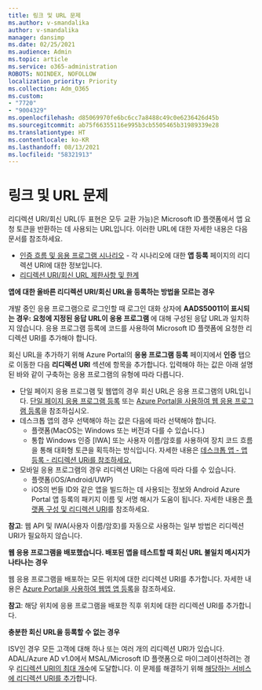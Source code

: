 ```yaml
---
title: 링크 및 URL 문제
ms.author: v-smandalika
author: v-smandalika
manager: dansimp
ms.date: 02/25/2021
ms.audience: Admin
ms.topic: article
ms.service: o365-administration
ROBOTS: NOINDEX, NOFOLLOW
localization_priority: Priority
ms.collection: Adm_O365
ms.custom:
- "7720"
- "9004329"
ms.openlocfilehash: d85069970fe6bc6cc7a8488c49c0e6236426d45b
ms.sourcegitcommit: ab75f66355116e995b3cb5505465b31989339e28
ms.translationtype: HT
ms.contentlocale: ko-KR
ms.lasthandoff: 08/13/2021
ms.locfileid: "58321913"
---
```

# <a name="issues-with-links-and-urls"></a>링크 및 URL 문제

리디렉션 URI/회신 URL(두 표현은 모두 교환 가능)은 Microsoft ID 플랫폼에서 앱 요청 토큰을 반환하는 데 사용되는 URL입니다. 이러한 URL에 대한 자세한 내용은 다음 문서를 참조하세요.

- [인증 흐름 및 응용 프로그램 시나리오](https://docs.microsoft.com/azure/active-directory/develop/authentication-flows-app-scenarios) - 각 시나리오에 대한 **앱 등록** 페이지의 리디렉션 URI에 대한 정보입니다.
- [리디렉션 URI/회신 URL 제한사항 및 한계](https://docs.microsoft.com/azure/active-directory/develop/reply-url)

**앱에 대한 올바른 리디렉션 URI/회신 URL을 등록하는 방법을 모르는 경우**

개발 중인 응용 프로그램으로 로그인할 때 로그인 대화 상자에 **AADS50011이 표시되는 경우: 요청에 지정된 응답 URL이 응용 프로그램 <your app ID>** 에 대해 구성된 응답 URL과 일치하지 않습니다. 응용 프로그램 등록에 코드를 사용하여 Microsoft ID 플랫폼에 요청한 리디렉션 URI를 추가해야 합니다.

회신 URL을 추가하기 위해 Azure Portal의 **응용 프로그램 등록** 페이지에서 **인증** 탭으로 이동한 다음 **리디렉션 URI** 섹션에 항목을 추가합니다. 입력해야 하는 값은 아래 설명된 바와 같이 구축하는 응용 프로그램의 유형에 따라 다릅니다.

- 단일 페이지 응용 프로그램 및 웹앱의 경우 회신 URL은 응용 프로그램의 URL입니다. [단일 페이지 응용 프로그램 등록](https://docs.microsoft.com/azure/active-directory/develop/scenario-spa-app-registration#register-a-redirect-uri) 또는 [Azure Portal을 사용하여 웹 응용 프로그램 등록](https://docs.microsoft.com/azure/active-directory/develop/scenario-web-app-sign-user-app-registration?tabs=aspnetcore#register-an-app-using-azure-portal)을 참조하십시오.
- 데스크톱 앱의 경우 선택해야 하는 값은 다음에 따라 선택해야 합니다.
    - 플랫폼(MacOS는 Windows 또는 버전과 다를 수 있습니다.)
    - 통합 Windows 인증 [IWA] 또는 사용자 이름/암호를 사용하여 장치 코드 흐름을 통해 대화형 토큰을 획득하는 방식입니다.
    자세한 내용은 [데스크톱 앱 - 앱 등록 - 리디렉션 URi를 참조하세요.](https://docs.microsoft.com/azure/active-directory/develop/scenario-desktop-app-registration#redirect-uris)
- 모바일 응용 프로그램의 경우 리디렉션 URI는 다음에 따라 다를 수 있습니다.
    - 플랫폼(iOS/Android/UWP)
    - iOS의 번들 ID와 같은 앱을 빌드하는 데 사용되는 정보와 Android Azure Portal 앱 등록의 패키지 이름 및 서명 해시가 도움이 됩니다. 자세한 내용은 [플랫폼 구성 및 리디렉션 URI](https://docs.microsoft.com/azure/active-directory/develop/scenario-mobile-app-registration#platform-configuration-and-redirect-uris)를 참조하세요.

**참고**: 웹 API 및 IWA(사용자 이름/암호)를 자동으로 사용하는 일부 방법은 리디렉션 URI가 필요하지 않습니다.

**웹 응용 프로그램을 배포했습니다. 배포된 앱을 테스트할 때 회신 URL 불일치 메시지가 나타나는 경우**

웹 응용 프로그램을 배포하는 모든 위치에 대한 리디렉션 URI를 추가합니다. 자세한 내용은 [Azure Portal을 사용하여 웹앱 앱 등록](https://docs.microsoft.com/azure/active-directory/develop/scenario-web-app-sign-user-app-registration)을 참조하세요.

**참고**: 해당 위치에 응용 프로그램을 배포한 직후 위치에 대한 리디렉션 URI를 추가합니다.

**충분한 회신 URL을 등록할 수 없는 경우**

ISV인 경우 모든 고객에 대해 하나 또는 여러 개의 리디렉션 URI가 있습니다. ADAL/Azure AD v1.0에서 MSAL/Microsoft ID 플랫폼으로 마이그레이션하려는 경우 [리디렉션 URI의 최대 개수](https://docs.microsoft.com/azure/active-directory/develop/reply-url#maximum-number-of-redirect-uris)에 도달합니다. 이 문제를 해결하기 위해 [해당하는 서비스에 리디렉션 URI를 추가](https://docs.microsoft.com/azure/active-directory/develop/reply-url#add-redirect-uris-to-service-principals)합니다.
